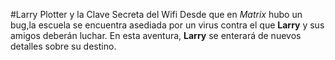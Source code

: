 #Larry Plotter y la Clave Secreta del Wifi
Desde que en *Matrix* hubo un bug,la escuela se encuentra asediada por un virus 
contra el que **Larry** y sus amigos deberán luchar. 
En esta aventura, **Larry** se enterará de nuevos detalles sobre su destino.
